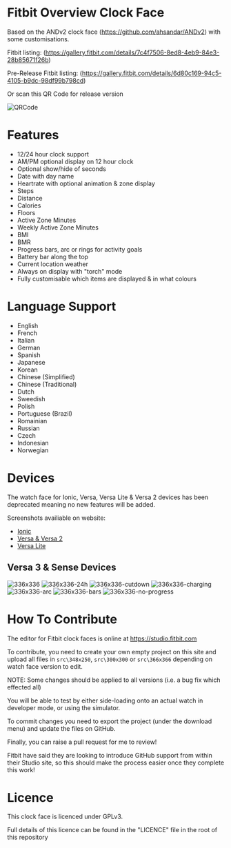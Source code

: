 # Fitbit Overview Clock Face

Based on the ANDv2 clock face (https://github.com/ahsandar/ANDv2) with some customisations.

Fitbit listing: (https://gallery.fitbit.com/details/7c4f7506-8ed8-4eb9-84e3-28b85671f26b)

Pre-Release Fitbit listing: (https://gallery.fitbit.com/details/6d80c169-94c5-4105-b9dc-98df99b798cd)

Or scan this QR Code for release version

![QRCode](https://raw.githubusercontent.com/BlythMeister/Fitbit-Overview-Face/master/docs/images/QR.png)

# Features

* 12/24 hour clock support
* AM/PM optional display on 12 hour clock
* Optional show/hide of seconds
* Date with day name
* Heartrate with optional animation & zone display
* Steps
* Distance
* Calories
* Floors
* Active Zone Minutes
* Weekly Active Zone Minutes
* BMI
* BMR
* Progress bars, arc or rings for activity goals
* Battery bar along the top
* Current location weather
* Always on display with "torch" mode
* Fully customisable which items are displayed & in what colours

# Language Support

* English
* French
* Italian
* German
* Spanish
* Japanese
* Korean
* Chinese (Simplified)
* Chinese (Traditional)
* Dutch
* Sweedish
* Polish
* Portuguese (Brazil)
* Romainian
* Russian
* Czech
* Indonesian
* Norwegian

# Devices

The watch face for Ionic, Versa, Versa Lite & Versa 2 devices has been deprecated meaning no new features will be added.

Screenshots availiable on website:

* [Ionic](https://fitbit-overview.blyth.me.uk/screenshots/348x250)
* [Versa & Versa 2](https://fitbit-overview.blyth.me.uk/screenshots/300x300)
* [Versa Lite](https://fitbit-overview.blyth.me.uk/screenshots/300x300_Lite)

## Versa 3 & Sense Devices

![336x336](https://raw.githubusercontent.com/BlythMeister/Fitbit-Overview-Face/master/docs/images/336x336/1.base.png)
![336x336-24h](https://raw.githubusercontent.com/BlythMeister/Fitbit-Overview-Face/master/docs/images/336x336/2.24h.png)
![336x336-cutdown](https://raw.githubusercontent.com/BlythMeister/Fitbit-Overview-Face/master/docs/images/336x336/3.cutdown.png)
![336x336-charging](https://raw.githubusercontent.com/BlythMeister/Fitbit-Overview-Face/master/docs/images/336x336/4.charging.png)
![336x336-arc](https://raw.githubusercontent.com/BlythMeister/Fitbit-Overview-Face/master/docs/images/336x336/5.arc.png)
![336x336-bars](https://raw.githubusercontent.com/BlythMeister/Fitbit-Overview-Face/master/docs/images/336x336/6.bars.png)
![336x336-no-progress](https://raw.githubusercontent.com/BlythMeister/Fitbit-Overview-Face/master/docs/images/336x336/7.no-progress.png)

# How To Contribute

The editor for Fitbit clock faces is online at https://studio.fitbit.com

To contribute, you need to create your own empty project on this site and upload all files in `src\348x250`, `src\300x300` or `src\366x366` depending on watch face version to edit.

NOTE: Some changes should be applied to all versions (i.e. a bug fix which effected all)

You will be able to test by either side-loading onto an actual watch in developer mode, or using the simulator.

To commit changes you need to export the project (under the download menu) and update the files on GitHub.

Finally, you can raise a pull request for me to review!

Fitbit have said they are looking to introduce GitHub support from within their Studio site, so this should make the process easier once they complete this work!

# Licence

This clock face is licenced under GPLv3.

Full details of this licence can be found in the "LICENCE" file in the root of this repository

